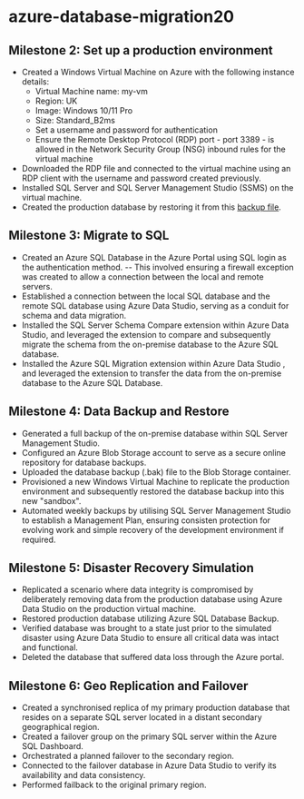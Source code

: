 # azure-database-migration20

## Milestone 2: Set up a production environment
- Created a Windows Virtual Machine on Azure with the following instance details:
  - Virtual Machine name: my-vm
  - Region: UK
  - Image: Windows 10/11 Pro
  - Size: Standard_B2ms
  - Set a username and password for authentication
  - Ensure the Remote Desktop Protocol (RDP) port - port 3389 - is allowed in the Network Security Group (NSG) inbound rules for the virtual machine
- Downloaded the RDP file and connected to the virtual machine using an RDP client with the username and password created previously.
- Installed SQL Server and SQL Server Management Studio (SSMS) on the virtual machine.
- Created the production database by restoring it from this [backup file](https://aicore-portal-public-prod-307050600709.s3.eu-west-1.amazonaws.com/project-files/93dd5a0c-212d-48eb-ad51-df521a9b4e9c/AdventureWorks2022.bak).

## Milestone 3: Migrate to SQL 
- Created an Azure SQL Database in the Azure Portal using SQL login as the authentication method.
    -- This involved ensuring a firewall exception was created to allow a connection between the local and remote servers.
- Established a connection between the local SQL database and the remote SQL database using Azure Data Studio, serving as a conduit for schema and data migration.
- Installed the SQL Server Schema Compare extension within Azure Data Studio, and leveraged the extension to compare and subsequently migrate the schema from the on-premise database to the Azure SQL database.
- Installed the Azure SQL Migration extension within Azure Data Studio , and leveraged the extension to transfer the data from the on-premise database to the Azure SQL Database.

## Milestone 4:  Data Backup and Restore

-  Generated a full backup of the on-premise database within SQL Server Management Studio.
-  Configured an Azure Blob Storage account to serve as a secure online repository for database backups.
-  Uploaded the database backup (.bak) file to the Blob Storage container.
-  Provisioned a new Windows Virtual Machine to replicate the production environment and subsequently restored the database backup into this new "sandbox".
-  Automated weekly backups by utilising SQL Server Management Studio to establish a Management Plan, ensuring consisten protection for evolving work and simple recovery of the development environment if required.

## Milestone 5: Disaster Recovery Simulation

- Replicated a scenario where data integrity is compromised by deliberately removing data from the production database using Azure Data Studio on the production virtual machine.
- Restored production database utilizing Azure SQL Database Backup.
- Verified database was brought to a state just prior to the simulated disaster using Azure Data Studio to ensure all critical data was intact and functional.
- Deleted the database that suffered data loss through the Azure portal.

## Milestone 6: Geo Replication and Failover

- Created a synchronised replica of my primary production database that resides on a separate SQL server located in a distant secondary geographical region.
- Created a failover group on the primary SQL server within the Azure SQL Dashboard.
- Orchestrated a planned failover to the secondary region.
- Connected to the failover database in Azure Data Studio to verify its availability and data consistency.
- Performed failback to the original primary region.
